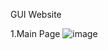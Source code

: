 GUI Website 

1.Main Page
![image](https://github.com/user-attachments/assets/a765b5dd-686d-4aed-95ab-64e485a316d6)
